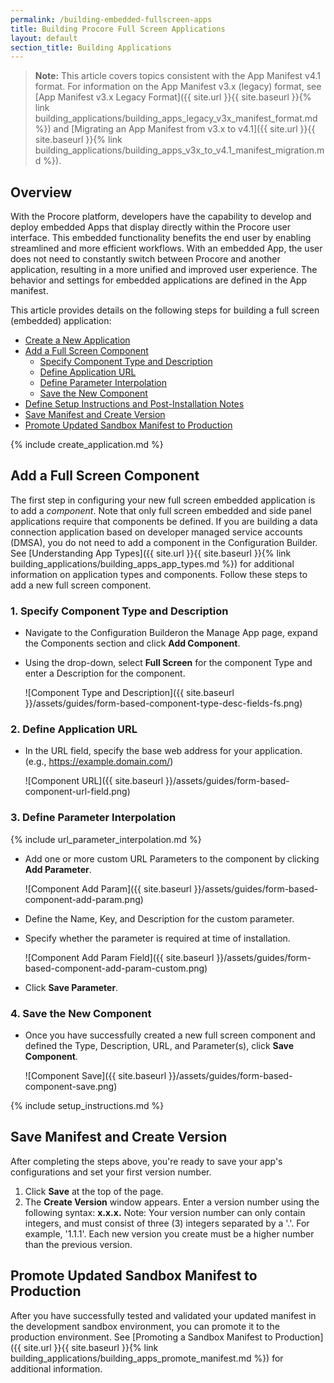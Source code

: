 ```yaml
---
permalink: /building-embedded-fullscreen-apps
title: Building Procore Full Screen Applications
layout: default
section_title: Building Applications
---
```


>**Note:** This article covers topics consistent with the App Manifest v4.1 format.
>For information on the App Manifest v3.x (legacy) format, see [App Manifest v3.x Legacy Format]({{ site.url }}{{ site.baseurl }}{% link building_applications/building_apps_legacy_v3x_manifest_format.md %}) and [Migrating an App Manifest from v3.x to v4.1]({{ site.url }}{{ site.baseurl }}{% link building_applications/building_apps_v3x_to_v4.1_manifest_migration.md %}).

## Overview

With the Procore platform, developers have the capability to develop and deploy embedded Apps that display directly within the Procore user interface.
This embedded functionality benefits the end user by enabling streamlined and more efficient workflows.
With an embedded App, the user does not need to constantly switch between Procore and another application, resulting in a more unified and improved user experience.
The behavior and settings for embedded applications are defined in the App manifest.

This article provides details on the following steps for building a full screen (embedded) application:

* [Create a New Application](#create-a-new-application)
* [Add a Full Screen Component](#add-a-full-screen-component)
  * [Specify Component Type and Description](#1-specify-component-type-and-description)
  * [Define Application URL](#2-define-application-url)
  * [Define Parameter Interpolation](#3-define-parameter-interpolation)
  * [Save the New Component](#4-save-the-new-component)
* [Define Setup Instructions and Post-Installation Notes](#define-setup-instructions)
* [Save Manifest and Create Version](#save-manifest-and-create-version)
* [Promote Updated Sandbox Manifest to Production](#promote-updated-sandbox-manifest-to-production)

<a name="create-a-new-application"></a>
{% include create_application.md %}

## Add a Full Screen Component

The first step in configuring your new full screen embedded application is to add a _component_.
Note that only full screen embedded and side panel applications require that components be defined.
If you are building a data connection application based on developer managed service accounts (DMSA), you do not need to add a component in the Configuration Builder.
See [Understanding App Types]({{ site.url }}{{ site.baseurl }}{% link building_applications/building_apps_app_types.md %}) for additional information on application types and components.
Follow these steps to add a new full screen component.

### 1. Specify Component Type and Description

* Navigate to the Configuration Builderon the Manage App page, expand the Components section and click **Add Component**.
* Using the drop-down, select **Full Screen** for the component Type and enter a Description for the component.

    ![Component Type and Description]({{ site.baseurl }}/assets/guides/form-based-component-type-desc-fields-fs.png)

### 2. Define Application URL

* In the URL field, specify the base web address for your application. (e.g., https://example.domain.com/)

    ![Component URL]({{ site.baseurl }}/assets/guides/form-based-component-url-field.png)

### 3. Define Parameter Interpolation

{% include url_parameter_interpolation.md %}

* Add one or more custom URL Parameters to the component by clicking **Add Parameter**.

  ![Component Add Param]({{ site.baseurl }}/assets/guides/form-based-component-add-param.png)

* Define the Name, Key, and Description for the custom parameter.
* Specify whether the parameter is required at time of installation.

  ![Component Add Param Field]({{ site.baseurl }}/assets/guides/form-based-component-add-param-custom.png)

* Click **Save Parameter**.

### 4. Save the New Component

* Once you have successfully created a new full screen component and defined the Type, Description, URL, and Parameter(s), click **Save Component**.

  ![Component Save]({{ site.baseurl }}/assets/guides/form-based-component-save.png)

<a name="define-setup-instructions"></a>
{% include setup_instructions.md %}

## Save Manifest and Create Version

After completing the steps above, you're ready to save your app's configurations and set your first version number. 
1. Click **Save** at the top of the page.
2. The **Create Version** window appears. Enter a version number using the following syntax: **x.x.x.**
Note: Your version number can only contain integers, and must consist of three (3) integers separated by a '.'. For example, '1.1.1'. Each new version you create must be a higher number than the previous version.

## Promote Updated Sandbox Manifest to Production

After you have successfully tested and validated your updated manifest in the development sandbox environment, you can promote it to the production environment.
See [Promoting a Sandbox Manifest to Production]({{ site.url }}{{ site.baseurl }}{% link building_applications/building_apps_promote_manifest.md %}) for additional information.
